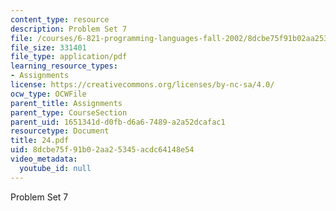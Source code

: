 ```yaml
---
content_type: resource
description: Problem Set 7
file: /courses/6-821-programming-languages-fall-2002/8dcbe75f91b02aa25345acdc64148e54_24.pdf
file_size: 331401
file_type: application/pdf
learning_resource_types:
- Assignments
license: https://creativecommons.org/licenses/by-nc-sa/4.0/
ocw_type: OCWFile
parent_title: Assignments
parent_type: CourseSection
parent_uid: 1651341d-d0fb-d6a6-7489-a2a52dcafac1
resourcetype: Document
title: 24.pdf
uid: 8dcbe75f-91b0-2aa2-5345-acdc64148e54
video_metadata:
  youtube_id: null
---
```

Problem Set 7